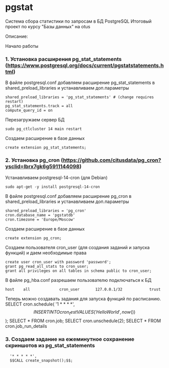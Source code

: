 # pgstat
Система сбора статистики по запросам в БД PostgreSQL
Итоговый проект по курсу "Базы данных" на otus

Описание:

Начало работы
### 1. Установка расширения pg_stat_statements (https://www.postgresql.org/docs/current/pgstatstatements.html)

В файле postgresql.conf добавляем расширение pg_stat_statements в shared_preload_libraries и устанавливаем доп.параметры
```
shared_preload_libraries = 'pg_stat_statements' # (change requires restart)
pg_stat_statements.track = all
compute_query_id = on
```
Перезагружаем сервер БД
```
sudo pg_ctlcluster 14 main restart
```
Создаем расширение в базе данных
```
create extension pg_stat_statements;
```

### 2. Установка pg_cron (https://github.com/citusdata/pg_cron?ysclid=lbrx7gk6g5911144098)

Устанавливаем postgresql-14-cron (для Debian)
```
sudo apt-get -y install postgresql-14-cron
```
В файле postgresql.conf добавляем расширение pg_cron в shared_preload_libraries и устанавливаем доп.параметры
```
shared_preload_libraries = 'pg_cron'
cron.database_name = 'pgstatdb'
cron.timezone = 'Europe/Moscow'
```
Создаем расширение в базе данных
```
create extension pg_cron;
```
Создаем пользователя cron_user (для создания заданий и запуска функций) и даем необходимые права
```
create user cron_user with password 'password';
grant pg_read_all_stats to cron_user;
grant all privileges on all tables in schema public to cron_user;
```
В файле pg_hba.conf разрешаем пользователю подключаться к БД
```
host    all             cron_user       127.0.0.1/32            trust
```
Теперь можно создавать задания для запуска функций по расписанию. 
SELECT cron.schedule(
  '1 * * * *',
  $$INSERT INTO cron_test VALUES ('Hello World', now() )$$
);
SELECT * FROM cron.job;
SELECT cron.unschedule(2);
SELECT * FROM cron.job_run_details

### 3. Создаем задание на ежеминутное сохранение скриншотов из pg_stat_statements
```SELECT cron.schedule(
  '* * * * *',
  $$CALL create_snapshot();$$;
```

